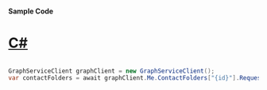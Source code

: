 #### Sample Code
# [C#](#tab/Csharp)

```C#

GraphServiceClient graphClient = new GraphServiceClient();
var contactFolders = await graphClient.Me.ContactFolders["{id}"].Request().GetAsync();

```